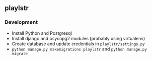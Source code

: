 ## playlstr
### Development
- Install Python and Postgresql
- Install django and psycopg2 modules (probably using virtualenv)
- Create database and update credentials in `playlstr/settings.py`
- `python manage.py makemigrations playlstr` and `python manage.py migrate`
